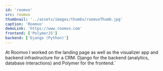```yaml
---
id: 'roomvo'
src: roomvo
thumbnail: '../assets/images/thumbs/roomvoThumb.jpg'
caption: 'Roomvo'
demoLink: 'https://www.roomvo.com'
frontend: ['PolymerJS']
backend: ['Django (Python)']
---
```


At Roomvo I worked on the landing page as well as the visualizer app and backend infrastructure for a CRM. Django for the backend (analytics, database interactions) and Polymer for the frontend.`
